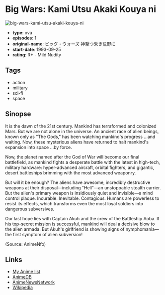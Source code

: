 # Big Wars: Kami Utsu Akaki Kouya ni

![big-wars-kami-utsu-akaki-kouya-ni](https://cdn.myanimelist.net/images/anime/3/72814.jpg)

-   **type**: ova
-   **episodes**: 1
-   **original-name**: ビッグ・ウォーズ 神撃つ朱き荒野に
-   **start-date**: 1993-09-25
-   **rating**: R+ - Mild Nudity

## Tags

-   action
-   military
-   sci-fi
-   space

## Sinopse

It is the dawn of the 21st century. Mankind has terraformed and colonized Mars. But we are not alone in the universe. An ancient race of alien beings, known only as "The Gods," has been watching mankind's progress ...and waiting. Now, these mysterious aliens have returned to halt mankind's expansion into space ...by force.

Now, the planet named after the God of War will become our final battlefield, as mankind fights a desperate battle with the latest in high-tech, military hardware: hyper-advanced aircraft, orbital fighters, and gigantic, desert battleships brimming with the most advanced weaponry.

But will it be enough? The aliens have awesome, incredibly destructive weapons at their disposal—including "Hell"—an unstoppable stealth carrier. But the alien's primary weapon is insidiously quiet and invisible—a mind control plaque. Incurable. Inevitable. Contagious. Humans are powerless to resist its effects, which transforms even the most loyal soldiers into dangerous subversives.

Our last hope lies with Captain Akuh and the crew of the Battleship Aoba. If his top-secret mission is successful, mankind will deal a decisive blow to the alien armada. But Akuh's girlfriend is showing signs of nymphomania—the first symptom of alien subversion!

(Source: AnimeNfo)

## Links

-   [My Anime list](https://myanimelist.net/anime/2622/Big_Wars__Kami_Utsu_Akaki_Kouya_ni)
-   [AnimeDB](http://anidb.info/perl-bin/animedb.pl?show=anime&aid=1464)
-   [AnimeNewsNetwork](http://www.animenewsnetwork.com/encyclopedia/anime.php?id=522)
-   [Wikipedia](http://en.wikipedia.org/wiki/Big_Wars)
